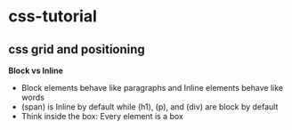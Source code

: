 # css-tutorial
## css grid and positioning 

**Block vs Inline**
- Block elements behave like paragraphs and Inline elements behave like words
- (span) is Inline by default while (h1), (p), and (div) are block by default
- Think inside the box: Every element is a box